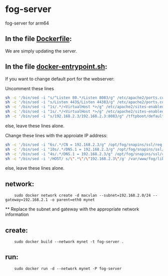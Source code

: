 # fog-server
fog-server for arm64

## In the file [Dockerfile](Dockerfile):
We are simply updating the server.

## In the file [docker-entrypoint.sh](docker-entrypoint.sh):

If you want to change default port for the webserver:

Uncomment these lines
```sh
sh -c '/bin/sed -i "s/^Listen 80.*/Listen 8083/g" /etc/apache2/ports.conf'
sh -c '/bin/sed -i "s/Listen 443$/Listen 44383/g" /etc/apache2/ports.conf'
sh -c '/bin/sed -i "1s/.*/<VirtualHost *>/g" /etc/apache2/sites-enabled/000-default.conf'
sh -c '/bin/sed -i "1s/.*/<VirtualHost *>/g" /etc/apache2/sites-enabled/001-fog.conf'
sh -c '/bin/sed -i "s/192.168.2.3/192.168.2.3:8083/g" /tftpboot/default.ipxe'
```
else, leave these lines alone.

Change these lines with the approiate IP address:

```sh
sh -c '/bin/sed -i "6s/.*/CN = 192.168.2.3/g" /opt/fog/snapins/ssl/req.cnf'
sh -c '/bin/sed -i "10s/.*/DNS.1 = 192.168.2.3/g" /opt/fog/snapins/ssl/req.cnf'
sh -c '/bin/sed -i "4s/.*/DNS.1 = 192.168.2.3/g" /opt/fog/snapins/ssl/ca.cnf'
sh -c "/bin/sed -i '/HOST/ s/\".*\"/\"192.168.2.3\"/g' /var/www/fog/lib/fog/config.class.php"
```

else, leave these lines alone.

## network:
        sudo docker network create -d macvlan --subnet=192.168.2.0/24 --gateway=192.168.2.1 -o parent=eth0 mynet
** Replace the subnet and gateway with the appropriate network information

## create:
        sudo docker build --network mynet -t fog-server .
## run:
        sudo docker run -d --network mynet -P fog-server
